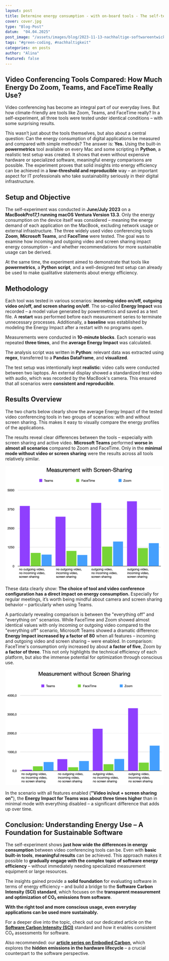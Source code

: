 ```yaml
---
layout: post
title: Determine energy consumption - with on-board tools - The self-test for video conferencing tools
cover: cover.jpg
type: "Blog-Post"
datum:  "04.04.2025"
post_image: "/assets/images/blog/2023-11-13-nachhaltige-softwareentwicklung.jpg"
tags: "#green-coding, #nachhaltigkeit"
categories: en posts
author: "Alina"
featured: false
---
```


## Video Conferencing Tools Compared: How Much Energy Do Zoom, Teams, and FaceTime Really Use?

Video conferencing has become an integral part of our everyday lives. But how climate-friendly are tools like Zoom, Teams, and FaceTime really? In a self-experiment, all three tools were tested under identical conditions – with some surprising results.

This wasn’t just about the tools themselves, but also about a central question: Can the energy consumption of digital applications be measured and compared with simple methods? The answer is: **Yes.** Using the built-in **powermetrics** tool available on every Mac and some scripting in **Python**, a realistic test setup was created. It shows that even without expensive hardware or specialized software, meaningful energy comparisons are possible. The experiment proves that solid insights into energy efficiency can be achieved in a **low-threshold and reproducible** way – an important aspect for IT professionals who take sustainability seriously in their digital infrastructure.

## Setup and Objective

The self-experiment was conducted in **June/July 2023** on a **MacBookPro17,1 running macOS Ventura Version 13.3**. Only the energy consumption on the device itself was considered – meaning the energy demand of each application on the MacBook, excluding network usage or external infrastructure. The three widely used video conferencing tools **Zoom**, **Microsoft Teams**, and **FaceTime** were tested. The goal was to examine how incoming and outgoing video and screen sharing impact energy consumption – and whether recommendations for more sustainable usage can be derived.

At the same time, the experiment aimed to demonstrate that tools like **powermetrics**, a **Python script**, and a well-designed test setup can already be used to make qualitative statements about energy efficiency.

## Methodology

Each tool was tested in various scenarios: **incoming video on/off, outgoing video on/off, and screen sharing on/off**. The so-called **Energy Impact** was recorded – a model value generated by powermetrics and saved as a text file. A **restart** was performed before each measurement series to terminate unnecessary processes. Additionally, a **baseline** was established by modeling the Energy Impact after a restart with no programs open.

Measurements were conducted in **10-minute blocks**. Each scenario was repeated **three times**, and the **average Energy Impact** was calculated.

The analysis script was written in **Python**: relevant data was extracted using **regex**, transferred to a **Pandas DataFrame**, and **visualized**.

The test setup was intentionally kept **realistic**: video calls were conducted between two laptops. An external display showed a standardized test video with audio, which was recorded by the MacBook's camera. This ensured that all scenarios were **consistent and reproducible**.

## Results Overview

The two charts below clearly show the average Energy Impact of the tested video conferencing tools in two groups of scenarios: with and without screen sharing. This makes it easy to visually compare the energy profiles of the applications.

The results reveal clear differences between the tools – especially with screen sharing and active video. **Microsoft Teams** performed **worse in almost all scenarios** compared to Zoom and FaceTime. Only in the **minimal mode without video or screen sharing** were the results across all tools relatively similar.

<img class="img-fluid w-100" src="/assets/images/blog/mit-screen-sharing-en.png" alt="Energy Impact with screen sharing">

These data clearly show: **The choice of tool and video conference configuration has a direct impact on energy consumption.** Especially for regular meetings, it’s worth being mindful about camera and screen sharing behavior – particularly when using Teams.

A particularly revealing comparison is between the "everything off" and "everything on" scenarios. While FaceTime and Zoom showed almost identical values with only incoming or outgoing video compared to the "everything off" scenario, Microsoft Teams showed a dramatic difference: **Energy Impact increased by a factor of 80** when all features – incoming and outgoing video and screen sharing – were enabled. In comparison: FaceTime's consumption only increased by about **a factor of five**, Zoom by **a factor of three**. This not only highlights the technical efficiency of each platform, but also the immense potential for optimization through conscious use.

<img class="img-fluid w-100" src="/assets/images/blog/ohne-screen-sharing-en.png" alt="Energy Impact without screen sharing">

In the scenario with all features enabled (**"Video in/out + screen sharing on"**), the **Energy Impact for Teams was about three times higher** than in minimal mode with everything disabled – a significant difference that adds up over time.

## Conclusion: Understanding Energy Use – A Foundation for Sustainable Software

The self-experiment shows **just how wide the differences in energy consumption** between video conferencing tools can be. Even with **basic built-in tools**, **meaningful results** can be achieved. This approach makes it possible to **gradually engage with the complex topic of software energy efficiency** – without immediately needing specialized measurement equipment or large resources.

The insights gained provide a **solid foundation** for evaluating software in terms of energy efficiency – and build a bridge to the **Software Carbon Intensity (SCI) standard**, which focuses on the **transparent measurement and optimization of CO₂ emissions from software**.

**With the right tool and more conscious usage, even everyday applications can be used more sustainably.**

For a deeper dive into the topic, check out our dedicated article on the **[Software Carbon Intensity (SCI)](https://mehrwert.tech/SCI)** standard and how it enables consistent CO₂ assessments for software.

Also recommended: our **[article series on Embodied Carbon](https://mehrwert.tech/embodied-carbon-1)**, which explores the **hidden emissions in the hardware lifecycle** – a crucial counterpart to the software perspective.


